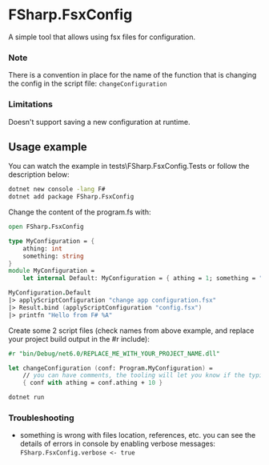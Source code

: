 # FSharp.FsxConfig

A simple tool that allows using fsx files for configuration.

### Note
There is a convention in place for the name of the function that is changing the config in the script file: `changeConfiguration`

### Limitations
Doesn't support saving a new configuration at runtime.

## Usage example
You can watch the example in tests\FSharp.FsxConfig.Tests or follow the description below:

```bash
dotnet new console -lang F#
dotnet add package FSharp.FsxConfig
```


Change the content of the program.fs with:
```fsharp
open FSharp.FsxConfig

type MyConfiguration = {
    athing: int
    something: string
}
module MyConfiguration = 
    let internal Default: MyConfiguration = { athing = 1; something = "default value" }

MyConfiguration.Default
|> applyScriptConfiguration "change app configuration.fsx"
|> Result.bind (applyScriptConfiguration "config.fsx")
|> printfn "Hello from F# %A"    
```

Create some 2 script files (check names from above example, and replace your project build output in the #r include):
```fsharp
#r "bin/Debug/net6.0/REPLACE_ME_WITH_YOUR_PROJECT_NAME.dll"

let changeConfiguration (conf: Program.MyConfiguration) =
    // you can have comments, the tooling will let you know if the typing is out of synch
    { conf with athing = conf.athing + 10 }
```	

```bash
dotnet run
```

### Troubleshooting

- something is wrong with files location, references, etc. you can see the details of errors in console by enabling verbose messages: ```FSharp.FsxConfig.verbose <- true```